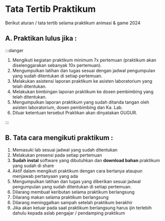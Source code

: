 # Tata Tertib Praktikum

Berikut aturan / tata tertib selama praktikum animasi & game 2024

## A. Praktikan lulus jika :

:::danger

1. Mengikuti kegiatan praktikum minimum 7x pertemuan (praktikum akan diselenggarakan sebanyak 10x pertemuan).
2. Mengumpulkan latihan dan tugas sesuai dengan jadwal pengumpulan yang sudah ditentukan di setiap pertemuan.
3. Melakukan asistensi laporan praktikum ke asisten laboratorium yang telah ditentukan.
4. Melakukan bimbingan laporan praktikum ke dosen pembimbing yang telah ditentukan.
5. Mengumpulkan laporan praktikum yang sudah ditanda tangan oleh asisten laboratorium, dosen pembimbing dan Ka. Lab.
6. Diluar ketentuan tersebut Praktikan akan dinyatakan GUGUR.

:::

## B. Tata cara mengikuti praktikum :

1. Memasuki lab sesuai jadwal yang sudah ditentukan
2. Melakukan presensi pada setiap pertemuan
3. **Sudah instal** software yang dibutuhkan dan **download bahan** praktikum yang sudah di share
4. Aktif dalam mengikuti praktikum dengan cara bertanya ataupun menjawab pertanyaan yang ada
5. Mengumpulkan latihan dan tugas yang diberikan sesuai jadwal pengumpulan yang sudah ditentukan di setiap pertemuan.
6. Dilarang membuat keributan selama praktikum berlangsung
7. Dilarang makan selama praktikum berlangsung
8. Dilarang meninggalkan sampah setelah praktikum berakhir
9. Jika akan keluar pada saat praktikum berlangsung harus ijin terlebih dahulu kepada aslab pengajar / pendamping praktikum
